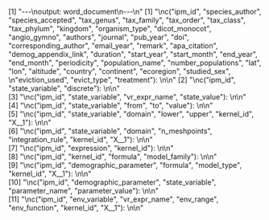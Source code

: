 [1] "---\noutput: word_document\n---\n"
 [1] "\nc(\"ipm_id\", \"species_author\", \"species_accepted\", \"tax_genus\", \"tax_family\", \"tax_order\", \"tax_class\", \"tax_phylum\", \"kingdom\", \"organism_type\", \"dicot_monocot\", \"angio_gymno\", \"authors\", \"journal\", \"pub_year\", \"doi\", \"corresponding_author\", \"email_year\", \"remark\", \"apa_citation\", \"demog_appendix_link\", \"duration\", \"start_year\", \"start_month\", \"end_year\", \"end_month\", \"periodicity\", \"population_name\", \"number_populations\", \"lat\", \"lon\", \"altitude\", \"country\", \"continent\", \"ecoregion\", \"studied_sex\", \n\"eviction_used\", \"evict_type\", \"treatment\"): \n\n"
 [2] "\nc(\"ipm_id\", \"state_variable\", \"discrete\"): \n\n"                                                                                                                                                                                                                                                                                                                                                                                                                                                                                                                                                                                                     
 [3] "\nc(\"ipm_id\", \"state_variable\", \"vr_expr_name\", \"state_value\"): \n\n"                                                                                                                                                                                                                                                                                                                                                                                                                                                                                                                                                                                
 [4] "\nc(\"ipm_id\", \"state_variable\", \"from\", \"to\", \"value\"): \n\n"                                                                                                                                                                                                                                                                                                                                                                                                                                                                                                                                                                                      
 [5] "\nc(\"ipm_id\", \"state_variable\", \"domain\", \"lower\", \"upper\", \"kernel_id\", \"X__1\"): \n\n"                                                                                                                                                                                                                                                                                                                                                                                                                                                                                                                                                        
 [6] "\nc(\"ipm_id\", \"state_variable\", \"domain\", \"n_meshpoints\", \"integration_rule\", \"kernel_id\", \"X__1\"): \n\n"                                                                                                                                                                                                                                                                                                                                                                                                                                                                                                                                      
 [7] "\nc(\"ipm_id\", \"expression\", \"kernel_id\"): \n\n"                                                                                                                                                                                                                                                                                                                                                                                                                                                                                                                                                                                                        
 [8] "\nc(\"ipm_id\", \"kernel_id\", \"formula\", \"model_family\"): \n\n"                                                                                                                                                                                                                                                                                                                                                                                                                                                                                                                                                                                         
 [9] "\nc(\"ipm_id\", \"demographic_parameter\", \"formula\", \"model_type\", \"kernel_id\", \"X__1\"): \n\n"                                                                                                                                                                                                                                                                                                                                                                                                                                                                                                                                                      
[10] "\nc(\"ipm_id\", \"demographic_parameter\", \"state_variable\", \"parameter_name\", \"parameter_value\"): \n\n"                                                                                                                                                                                                                                                                                                                                                                                                                                                                                                                                               
[11] "\nc(\"ipm_id\", \"env_variable\", \"vr_expr_name\", \"env_range\", \"env_function\", \"kernel_id\", \"X__1\"): \n\n"                                                                                                                                                                                                                                                                                                                                                                                                                                                                                                                                         
